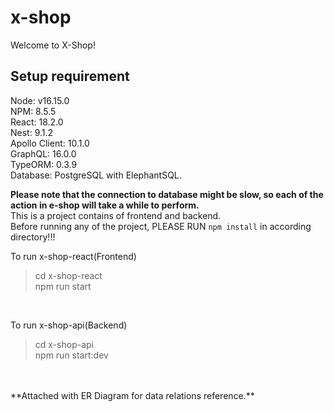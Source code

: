 # x-shop
Welcome to X-Shop!

## Setup requirement<br>
Node: v16.15.0<br>
NPM: 8.5.5<br>
React: 18.2.0<br>
Nest: 9.1.2<br>
Apollo Client: 10.1.0<br>
GraphQL: 16.0.0<br>
TypeORM: 0.3.9<br>
Database: PostgreSQL with ElephantSQL.

**Please note that the connection to database might be slow, so each of the action in e-shop will take a while to perform.**
<br>This is a project contains of frontend and backend.<br>
Before running any of the project, PLEASE RUN `npm install` in according directory!!!<br>

To run x-shop-react(Frontend)<br>
>cd x-shop-react<br>
>npm run start<br>
<br>

To run x-shop-api(Backend)<br>
>cd x-shop-api<br>
>npm run start:dev<br>
<br>


<br>
**Attached with ER Diagram for data relations reference.**
